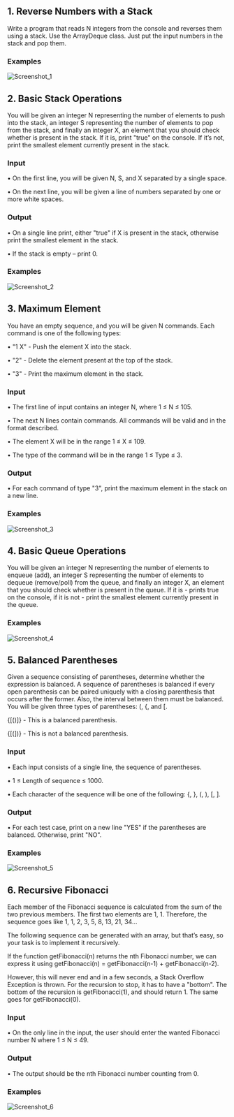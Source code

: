 <h2>1.	Reverse Numbers with a Stack</h2>
<p>Write a program that reads N integers from the console and reverses them using a stack. Use the ArrayDeque<Integer> class. Just put the input numbers in the stack and pop them.</p>
<h3>Examples</h3>

![Screenshot_1](https://user-images.githubusercontent.com/73018624/178225983-06b57aee-1ff8-4c26-a83e-035473ad138c.jpg)

<h2>2.	Basic Stack Operations</h2>
<p>You will be given an integer N representing the number of elements to push into the stack, an integer S representing the number of elements to pop from the stack, and finally an integer X, an element that you should check whether is present in the stack. If it is, print "true" on the console. If it’s not, print the smallest element currently present in the stack.</p>

<h3>Input</h3>
<p>•	On the first line, you will be given N, S, and X separated by a single space. </p>
<p>•	On the next line, you will be given a line of numbers separated by one or more white spaces.</p>

<h3>Output</h3>
<p>•	On a single line print, either "true" if X is present in the stack, otherwise print the smallest element in the stack.</p>
<p>•	If the stack is empty – print 0.</p> 

<h3>Examples</h3>

![Screenshot_2](https://user-images.githubusercontent.com/73018624/178226762-243d2001-5fc9-47fe-a62f-bf3b90ba835d.jpg)


<h2>3.	Maximum Element</h2>
<p>You have an empty sequence, and you will be given N commands. Each command is one of the following types:</p>
<p>•	"1 X" - Push the element X into the stack.</p>
<p>•	"2" - Delete the element present at the top of the stack.</p>
<p>•	"3" - Print the maximum element in the stack.</p>

<h3>Input</h3>
<p>•	The first line of input contains an integer N, where 1 ≤ N ≤ 105.</p>
<p>•	The next N lines contain commands. All commands will be valid and in the format described.</p>
<p>•	The element X will be in the range 1 ≤ X ≤ 109.</p>
<p>•	The type of the command will be in the range 1 ≤ Type ≤ 3.</p>

<h3>Output</h3>
<p>•	For each command of type "3", print the maximum element in the stack on a new line.</p>
<h3>Examples</h3>

![Screenshot_3](https://user-images.githubusercontent.com/73018624/178227529-7eb1d487-d004-40a4-8654-630d22a7e82c.jpg)



<h2>4.	Basic Queue Operations</h2>
<p>You will be given an integer N representing the number of elements to enqueue (add), an integer S representing the number of elements to dequeue (remove/poll) from the queue, and finally an integer X, an element that you should check whether is present in the queue. If it is - prints true on the console, if it is not - print the smallest element currently present in the queue.</p>

<h3>Examples</h3>

![Screenshot_4](https://user-images.githubusercontent.com/73018624/178227757-1e302702-9426-4198-af7e-a15568fdebc1.jpg)

<h2>5.	Balanced Parentheses</h2>
<p>Given a sequence consisting of parentheses, determine whether the expression is balanced. A sequence of parentheses is balanced if every open parenthesis can be paired uniquely with a closing parenthesis that occurs after the former. Also, the interval between them must be balanced.
You will be given three types of parentheses: (, {, and [.
</p>
<p>{[()]} - This is a balanced parenthesis.</p>
<p>{[(])} - This is not a balanced parenthesis.</p>

<h3>Input</h3>
<p>•	Each input consists of a single line, the sequence of parentheses.</p>
<p>•	1 ≤ Length of sequence ≤ 1000.</p>
<p>•	Each character of the sequence will be one of the following: {, }, (, ), [, ].</p>

<h3>Output</h3>
<p>•	For each test case, print on a new line "YES" if the parentheses are balanced. Otherwise, print "NO".</p>

<h3>Examples</h3>

![Screenshot_5](https://user-images.githubusercontent.com/73018624/178232118-fd04bfc1-430c-431b-bf60-0ba205d155a8.jpg)


<h2>6.	Recursive Fibonacci</h2>
<p>Each member of the Fibonacci sequence is calculated from the sum of the two previous members. The first two elements are 1, 1. Therefore, the sequence goes like 1, 1, 2, 3, 5, 8, 13, 21, 34… </p>
<p>The following sequence can be generated with an array, but that’s easy, so your task is to implement it recursively.</p>
<p>If the function getFibonacci(n) returns the nth Fibonacci number, we can express it using getFibonacci(n) = getFibonacci(n-1) + getFibonacci(n-2).</p>
<p>However, this will never end and in a few seconds, a Stack Overflow Exception is thrown. For the recursion to stop, it has to have a "bottom". The bottom of the recursion is getFibonacci(1), and should return 1. The same goes for getFibonacci(0).</p>

<h3>Input</h3>
<p>•	On the only line in the input, the user should enter the wanted Fibonacci number N where 1 ≤ N ≤ 49.</p>

<h3>Output</h3>
<p>•	The output should be the nth Fibonacci number counting from 0.</p>
<h3>Examples</h3>

![Screenshot_6](https://user-images.githubusercontent.com/73018624/178232693-addc0342-439e-44b0-bafa-724162476fdf.jpg)


